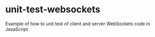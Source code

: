 # unit-test-websockets
Example of how to unit test of client and server WebSockets code in JavaScript
